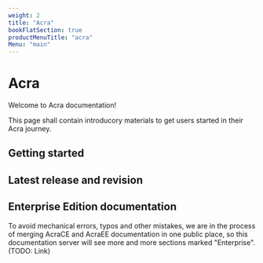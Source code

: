 ```yaml
---
weight: 2
title: "Acra"
bookFlatSection: true
productMenuTitle: "acra"
Menu: "main"
---
```


# Acra

Welcome to Acra documentation!

This page shall contain introducory materials to get users started in their Acra journey. 

## Getting started



## Latest release and revision 



## Enterprise Edition documentation

To avoid mechanical errors, typos and other mistakes, we are in the process of merging AcraCE and AcraEE documentation in one public place, so this documentation server will see more and more sections marked "Enterprise". (TODO: Link)
